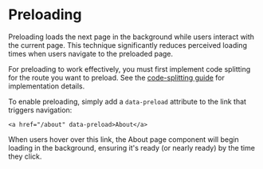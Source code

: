 # Preloading

Preloading loads the next page in the background while users interact with the current page. This technique significantly reduces perceived loading times when users navigate to the preloaded page.

For preloading to work effectively, you must first implement code splitting for the route you want to preload. See the [code-splitting guide](../code-based/code-splitting.md) for implementation details.

To enable preloading, simply add a `data-preload` attribute to the link that triggers navigation:

```svelte
<a href="/about" data-preload>About</a>
```

When users hover over this link, the About page component will begin loading in the background, ensuring it's ready (or nearly ready) by the time they click.
